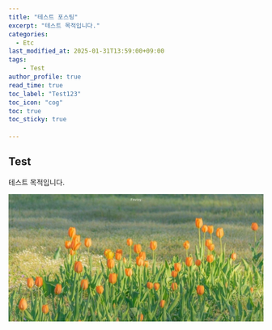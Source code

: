 ```yaml
---
title: "테스트 포스팅"
excerpt: "테스트 목적입니다."
categories: 
  - Etc
last_modified_at: 2025-01-31T13:59:00+09:00
tags: 
    - Test
author_profile: true
read_time: true
toc_label: "Test123" 
toc_icon: "cog" 
toc: true
toc_sticky: true

---
```




## Test

테스트 목적입니다.

![05b75756d4a6db5566f5384d87bdefbd](../../assets/images/Test/05b75756d4a6db5566f5384d87bdefbd.jpg)

